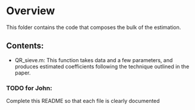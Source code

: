 # Overview
This folder contains the code that composes the bulk of the estimation.

## Contents:
 - QR_sieve.m: This function takes data and a few parameters, and produces estimated coefficients following the technique outlined in the paper.
 
### TODO for John:
Complete this README so that each file is clearly documented

